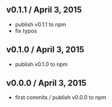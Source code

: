 

## v0.1.1 / April 3, 2015
- publish v0.1.1 to npm
- fix typos

## v0.1.0 / April 3, 2015
- publish v0.1.0 to npm

## v0.0.0 / April 3, 2015
- first commits / publish v0.0.0 to npm